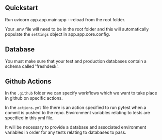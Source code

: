 ## Quickstart

Run uvicorn app.app.main:app --reload from the root folder.

Your .env file will need to be in the root folder and this will automatically populate the `settings` object in app.app.core.config.

## Database

You must make sure that your test and production databases contain a schema called 'freshdesk'.

## Github Actions

In the `.github` folder we can specify workflows which we want to take place in github on specific actions.

In the `actions.yml` file there is an action specified to run pytest when a commit is pushed to the repo. Environment variables relating to tests are specified in this yml file.

It will be necessary to provide a database and associated environment variables in order for any tests relating to databases to pass.
